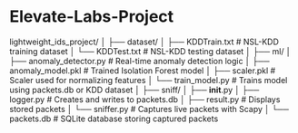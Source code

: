 # Elevate-Labs-Project

lightweight_ids_project/
│
├── dataset/
│   ├── KDDTrain.txt          # NSL-KDD training dataset
│   └── KDDTest.txt           # NSL-KDD testing dataset
│
├── ml/
│   ├── anomaly_detector.py  # Real-time anomaly detection logic
│   ├── anomaly_model.pkl    # Trained Isolation Forest model
│   ├── scaler.pkl           # Scaler used for normalizing features
│   └── train_model.py       # Trains model using packets.db or KDD dataset
│
├── sniff/
│   ├── __init__.py
│   ├── logger.py            # Creates and writes to packets.db
│   ├── result.py            # Displays stored packets
│   └── sniffer.py           # Captures live packets with Scapy
│
└── packets.db               # SQLite database storing captured packets
